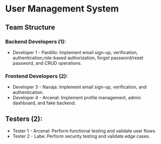 # User Management System

## Team Structure

### Backend Developers (1):

- Developer 1 - Pardillo: Implement email sign-up, verification, authentication,role-based authorization, forgot password/reset password, and CRUD operations.

### Frontend Developers (2):

- Developer 3 - Navaja: Implement email sign-up, verification, and authentication.
- Developer 4 - Arcenal: Implement profile management, admin dashboard, and fake backend.

## Testers (2):

- Tester 1 - Arcenal: Perform functional testing and validate user flows.
- Tester 2 - Labe: Perform security testing and validate edge cases.
